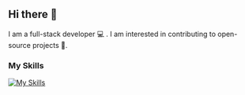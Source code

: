 ## Hi there 👋

I am a full-stack developer 💻 . I am interested in contributing to open-source projects 🌱.

### My Skills
[![My Skills](https://skillicons.dev/icons?i=js,html,css,react,redux,tailwind,nextjs,vue,nodejs,grafana,java,materialui,mongodb,mysql,postgres,graphql,prisma,py,		)](https://skillicons.dev)






<!--
**aditipatelpro/aditipatelpro** is a ✨ _special_ ✨ repository because its `README.md` (this file) appears on your GitHub profile.

Here are some ideas to get you started:

- 🔭 I’m currently open source projects
- 🌱 I’m currently learning React.js, Typescript
- 👯 I’m looking to collaborate on ...
- 🤔 I’m looking for help with ...
- 💬 Ask me about ...
- 📫 How to reach me: ...
- 😄 Pronouns: ...
- ⚡ Fun fact: ...
-->
